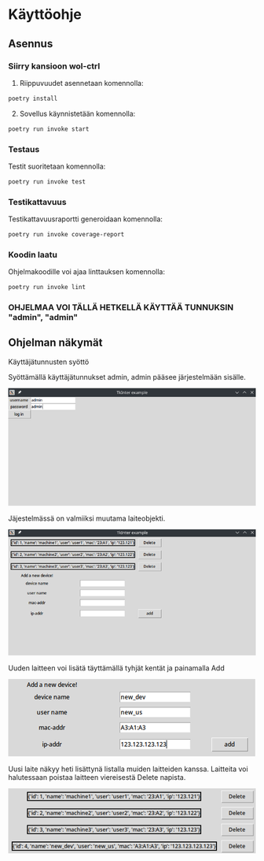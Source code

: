 # Käyttöohje

## Asennus
### Siirry kansioon wol-ctrl

1. Riippuvuudet asennetaan komennolla:

```bash
poetry install
```

2. Sovellus käynnistetään komennolla:

```bash
poetry run invoke start
```

### Testaus

Testit suoritetaan komennolla:

```bash
poetry run invoke test
```

### Testikattavuus

Testikattavuusraportti generoidaan komennolla:

```bash
poetry run invoke coverage-report
```

### Koodin laatu

Ohjelmakoodille voi ajaa linttauksen komennolla:
```bash
poetry run invoke lint
```

### OHJELMAA VOI TÄLLÄ HETKELLÄ KÄYTTÄÄ TUNNUKSIN "admin", "admin"



## Ohjelman näkymät 
Käyttäjätunnusten syöttö

Syöttämällä käyttäjätunnukset admin, admin pääsee järjestelmään sisälle.

![img](https://github.com/lxhelmer/ot-harjoitus/blob/main/wol-ctrl/dokumentaatio/login_view.png)

Jäjestelmässä on valmiiksi muutama laiteobjekti.

![img](https://github.com/lxhelmer/ot-harjoitus/blob/main/wol-ctrl/dokumentaatio/populated_device_view.png)

Uuden laitteen voi lisätä täyttämällä tyhjät kentät ja painamalla Add

![img](https://github.com/lxhelmer/ot-harjoitus/blob/main/wol-ctrl/dokumentaatio/new_dev.png)

Uusi laite näkyy heti lisättynä listalla muiden laitteiden kanssa. Laitteita voi halutessaan poistaa
laitteen viereisestä Delete napista.

![img](https://github.com/lxhelmer/ot-harjoitus/blob/main/wol-ctrl/dokumentaatio/new_in_list.png)
